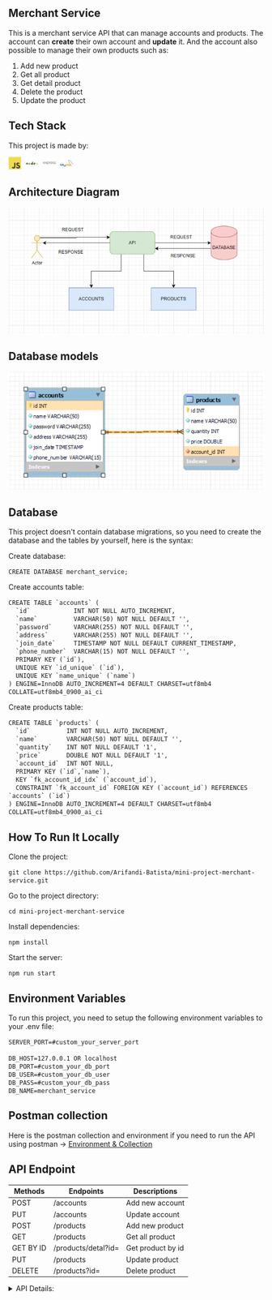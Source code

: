 ## Merchant Service

This is a merchant service API that can manage accounts and products. The account can **create** their own account and **update** it. And the account also possible to manage their own products such as:

1. Add new product
2. Get all product
3. Get detail product
4. Delete the product
5. Update the product

## Tech Stack

This project is made by:

<p float="left">
<img src="https://raw.githubusercontent.com/devicons/devicon/master/icons/javascript/javascript-original.svg" alt="Javascript" width="5%" style="margin-right: 1%">
<img src="https://raw.githubusercontent.com/devicons/devicon/master/icons/nodejs/nodejs-original-wordmark.svg" alt="NodeJS" width="5%" style="margin-right: 1%">
<img src="https://raw.githubusercontent.com/devicons/devicon/master/icons/express/express-original-wordmark.svg" alt="ExpressJS" width="5%" style="margin-right: 1%">
<img src="https://raw.githubusercontent.com/devicons/devicon/master/icons/mysql/mysql-original-wordmark.svg" alt="MySQL" width="5%" style="margin-right: 1%">
</p>

## Architecture Diagram

![Architecture Diagram](./markdown/architecture-diagram.png)

## Database models

![Entity Relationship Diagram](./markdown/erd.png)

## Database

This project doesn't contain database migrations, so you need to create the database and the tables by yourself, here is the syntax:

Create database:

```
CREATE DATABASE merchant_service;
```

Create accounts table:

```
CREATE TABLE `accounts` (
  `id`            INT NOT NULL AUTO_INCREMENT,
  `name`          VARCHAR(50) NOT NULL DEFAULT '',
  `password`      VARCHAR(255) NOT NULL DEFAULT '',
  `address`       VARCHAR(255) NOT NULL DEFAULT '',
  `join_date`     TIMESTAMP NOT NULL DEFAULT CURRENT_TIMESTAMP,
  `phone_number`  VARCHAR(15) NOT NULL DEFAULT '',
  PRIMARY KEY (`id`),
  UNIQUE KEY `id_unique` (`id`),
  UNIQUE KEY `name_unique` (`name`)
) ENGINE=InnoDB AUTO_INCREMENT=4 DEFAULT CHARSET=utf8mb4 COLLATE=utf8mb4_0900_ai_ci
```

Create products table:

```
CREATE TABLE `products` (
  `id`          INT NOT NULL AUTO_INCREMENT,
  `name`        VARCHAR(50) NOT NULL DEFAULT '',
  `quantity`    INT NOT NULL DEFAULT '1',
  `price`       DOUBLE NOT NULL DEFAULT '1',
  `account_id`  INT NOT NULL,
  PRIMARY KEY (`id`,`name`),
  KEY `fk_account_id_idx` (`account_id`),
  CONSTRAINT `fk_account_id` FOREIGN KEY (`account_id`) REFERENCES `accounts` (`id`)
) ENGINE=InnoDB AUTO_INCREMENT=4 DEFAULT CHARSET=utf8mb4 COLLATE=utf8mb4_0900_ai_ci
```

## How To Run It Locally

Clone the project:

```
git clone https://github.com/Arifandi-Batista/mini-project-merchant-service.git
```

Go to the project directory:

```
cd mini-project-merchant-service
```

Install dependencies:

```
npm install
```

Start the server:

```
npm run start
```

## Environment Variables

To run this project, you need to setup the following environment variables to your .env file:

```
SERVER_PORT=#custom_your_server_port

DB_HOST=127.0.0.1 OR localhost
DB_PORT=#custom_your_db_port
DB_USER=#custom_your_db_user
DB_PASS=#custom_your_db_pass
DB_NAME=merchant_service
```

## Postman collection

Here is the postman collection and environment if you need to run the API using postman -> [Environment & Collection](https://api.postman.com/collections/22921760-94a6b7ab-eb93-470c-af49-57ff765d9b60?access_key=PMAT-01GXV6W4Z9DMH67Y6RVYWM93Y0)

## API Endpoint

| Methods   | Endpoints           | Descriptions      |
| --------- | ------------------- | ----------------- |
| POST      | /accounts           | Add new account   |
| PUT       | /accounts           | Update account    |
| POST      | /products           | Add new product   |
| GET       | /products           | Get all product   |
| GET BY ID | /products/detal?id= | Get product by id |
| PUT       | /products           | Update product    |
| DELETE    | /products?id=       | Delete product    |

<details>
<summary>API Details: </summary>

## #accounts

### POST /accounts

Add new account

- URL Params: None
- Data Params:

```
{
    "name": string,
    "password": string,
    "address": string,
    "phone_number": string
}
```

- Headers: Content-Type: application/json
- Success Response:
  - Code : 201
  - Content:
  ```
  {
    "isSuccess": true,
    "message": "STORE_SUCCESS"
  }
  ```
- Failed Response:
  1. - Code : 400
     - Content:
  ```
  {
    "isSuccess": false,
    "message": "DATA_ALREADY_EXIST"
  }
  ```
  2. - Code : 400
     - Content:
  ```
  {
    "isSuccess": false,
    "message": "PASSWORD_INVALID"
  }
  ```
  3. - Code : 400
     - Content:
  ```
  {
    "isSuccess": false,
    "message": "NAME_REQUIRED"
  }
  ```
  4. - Code : 400
     - Content:
  ```
  {
    "isSuccess": false,
    "message": "PASSWORD_REQUIRED"
  }
  ```
  5. - Code : 400
     - Content:
  ```
  {
    "isSuccess": false,
    "message": "ADDRESS_REQUIRED"
  }
  ```
  6. - Code : 400
     - Content:
  ```
  {
    "isSuccess": false,
    "message": "PHONE_NUMBER_REQUIRED"
  }
  ```

### PUT /accounts

Update account

- URL Params: None
- Data Params:

```
{
    "id": integer,
    "name": string,
    "password": string,
    "address": string,
    "phone_number": string
}
```

- Headers: Content-Type: application/json
- Success Response:
  - Code : 201
  - Content:
  ```
  {
    "isSuccess": true,
    "message": "UPDATE_SUCCESS"
  }
  ```
- Failed Response:
  1. - Code : 400
     - Content:
  ```
  {
    "isSuccess": false,
    "message": "DATA_ALREADY_EXIST"
  }
  ```
  2. - Code : 403
     - Content:
  ```
  {
    "isSuccess": false,
    "message": "ACCESS_FORBIDDEN"
  }
  ```
  3. - Code : 400
     - Content:
  ```
  {
    "isSuccess": false,
    "message": "PASSWORD_INVALID"
  }
  ```
  4. - Code : 400
     - Content:
  ```
  {
    "isSuccess": false,
    "message": "NAME_REQUIRED"
  }
  ```
  5. - Code : 400
     - Content:
  ```
  {
    "isSuccess": false,
    "message": "PASSWORD_REQUIRED"
  }
  ```
  6. - Code : 400
     - Content:
  ```
  {
    "isSuccess": false,
    "message": "ADDRESS_REQUIRED"
  }
  ```
  7. - Code : 400
     - Content:
  ```
  {
    "isSuccess": false,
    "message": "PHONE_NUMBER_REQUIRED"
  }
  ```

## #products

### POST /products

Add new product

- URL Params: None
- Data Params:

```
{
    "name": string,
    "quantity": integer,
    "price": double
}
```

- Headers: Content-Type: application/json
- Success Response:
  - Code : 201
  - Content:
  ```
  {
    "isSuccess": true,
    "message": "STORE_SUCCESS"
  }
  ```
- Failed Response:
  1. - Code : 400
     - Content:
  ```
  {
    "isSuccess": false,
    "message": "DATA_ALREADY_EXIST"
  }
  ```
  2. - Code : 400
     - Content:
  ```
  {
    "isSuccess": false,
    "message": "NAME_REQUIRED"
  }
  ```
  3. - Code : 400
     - Content:
  ```
  {
    "isSuccess": false,
    "message": "QUANTITY_REQUIRED"
  }
  ```
  4. - Code : 400
     - Content:
  ```
  {
    "isSuccess": false,
    "message": "PRICE_REQUIRED"
  }
  ```

### GET /products

Get all product

- URL Params: None
- Data Params: None
- Headers: Content-Type: application/json
- Success Response:
  - Code : 200
  - Content:
  ```
  {
    "isSuccess": true,
    "message": "GET_LIST_SUCCESS",
    "data": [
           {<product_object>},
           {<product_object>},
           {<product_object>}
         ]
  }
  ```
- Failed Response:
  1. - Code : 404
     - Content:
  ```
  {
    "isSuccess": false,
    "message": "DATA_NOT_FOUND"
  }
  ```

### GET /products/detail

Get detail product

- URL Params: None
- Data Params: None
- Query Params: ?id=
- Headers: Content-Type: application/json
- Success Response:
  - Code : 200
  - Content:
  ```
  {
    "isSuccess": true,
    "message": "GET_DATA_SUCCESS"
  }
  ```
- Failed Response:
  1. - Code : 404
     - Content:
  ```
  {
    "isSuccess": false,
    "message": "DATA_NOT_FOUND"
  }
  ```

  2. - Code : 400
     - Content:
  ```
  {
    "isSuccess": false,
    "message": "ID_REQUIRED"
  }
  ```
  
### PUT /products

Update product

- URL Params: None
- Data Params:

```
{
    "id": integer,
    "name": string,
    "quantity": integer,
    "price": double,
}
```

- Headers: Content-Type: application/json
- Success Response:
  - Code : 201
  - Content:
  ```
  {
    "isSuccess": true,
    "message": "UPDATE_SUCCESS"
  }
  ```
- Failed Response:
  1. - Code : 400
     - Content:
  ```
  {
    "isSuccess": false,
    "message": "DATA_ALREADY_EXIST"
  }
  ```
  2. - Code : 404
     - Content:
  ```
  {
    "isSuccess": false,
    "message": "DATA_NOT_FOUND"
  }
  ```
  3. - Code : 400
     - Content:
  ```
  {
    "isSuccess": false,
    "message": "NAME_REQUIRED"
  }
  ```
  4. - Code : 400
     - Content:
  ```
  {
    "isSuccess": false,
    "message": "QUANTITY_REQUIRED"
  }
  ```
  5. - Code : 400
     - Content:
  ```
  {
    "isSuccess": false,
    "message": "PRICE_REQUIRED"
  }
  ```

### DELETE /products

Delete product

- URL Params: None
- Data Params: None
- Query Params: ?id=
- Headers: Content-Type: application/json
- Success Response:
  - Code : 200
  - Content:
  ```
  {
    "isSuccess": true,
    "message": "DELETE_SUCCESS"
  }
  ```
- Failed Response:
  1. - Code : 404
     - Content:
  ```
  {
    "isSuccess": false,
    "message": "DATA_NOT_FOUND"
  }
  ```

  2. - Code : 400
     - Content:
  ```
  {
    "isSuccess": false,
    "message": "ID_REQUIRED"
  }
  ```
</details>
</html>